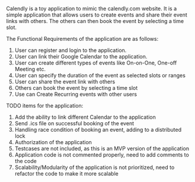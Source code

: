 Calendly is a toy application to mimic the calendly.com website. It is a simple application that allows users to create events and share their event links with others. The others can then book the event by selecting a time slot.
 
The Functional Requirements of the application are as follows:
 1. User can register and login to the application.
 2. User can link their Google Calendar to the application.
 3. User can create different types of events like On-on-One, One-off Meeting etc.
 4. User can specify the duration of the event as selected slots or ranges
 5. User can share the event link with others
 6. Others can book the event by selecting a time slot
 7. Use can Create Recurring events with other users



TODO items for the application:

 1. Add the ability to link different Calendar to the application
 2. Send .ics file on successful booking of the event
 3. Handling race condition of booking an event, adding to a distributed lock
 4. Authorization of the application
 5. Testcases are not included, as this is an MVP version of the application
 6. Application code is not commented properly, need to add comments to the code
 7. Scalability/Modularity of the application is not prioritized, need to refactor the code to make it more scalable
